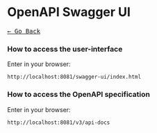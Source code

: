 # OpenAPI Swagger UI

[<kbd>&larr; Go Back</kbd>](../README.md)

### How to access the user-interface

Enter in your browser:
```
http://localhost:8081/swagger-ui/index.html
```

### How to access the OpenAPI specification

Enter in your browser:
```
http://localhost:8081/v3/api-docs
```